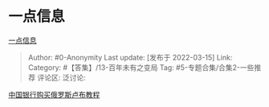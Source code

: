 # 一点信息
[一点信息](https://zhuanlan.zhihu.com/p/481331863)

> Author: #0-Anonymity
> Last update: [发布于 2022-03-15]
> Link:
> Category: #【答集】/13-百年未有之变局
> Tag: #5-专题合集/合集2-一些推荐
> 评论区:
> 泛讨论:

[中国银行购买俄罗斯卢布教程](https://link.zhihu.com/?target=https%3A//3g.163.com/dy/article/H1TUKVOJ0511N5QB.html%3FreferFrom%3D%26spss%3Dadap_dy)
